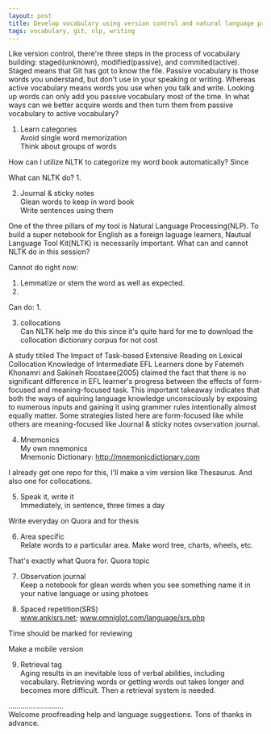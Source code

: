 ```yaml
---   
layout: post   
title: Develop vocabulary using version control and natural language processing    
tags: vocabulary, git, nlp, writing   
---   
```

   
Like version control, there're three steps in the process of vocabulary building: staged(unknown), modified(passive), and commited(active). Staged means that Git has got to know the file. Passive vocabulary is those words you understand, but don't use in your speaking or writing. Whereas active vocabulary means words you use when you talk and write. Looking up words can only add you passive vocabulary most of the time. In what ways can we better acquire words and then turn them from passive vocabulary to active vocabulary?    
   
1. Learn categories     
    Avoid single word memorization     
    Think about groups of words     
   
How can I utilize NLTK to categorize my word book automatically? Since 

What can NLTK do?
1. 

   
2. Journal & sticky notes     
    Glean words to keep in word book     
    Write sentences using them   

One of the three pillars of my tool is Natural Language Processing(NLP). To build a super notebook for English as a foreign laguage learners, Nautual Language Tool Kit(NLTK) is necessarily important. What can and cannot NLTK do in this session?

Cannot do right now:
1. Lemmatize or stem the word as well as expected.
1. 

Can do:
1. 
   
3. collocations   
    Can NLTK help me do this since it's quite hard for me to download the collocation dictionary corpus for not cost   
   
A study titiled The Impact of Task-based Extensive Reading on Lexical Collocation Knowledge of Intermediate EFL Learners done by Fatemeh Khonamri and Sakineh Roostaee(2005) claimed the fact that there is no significant difference in EFL learner's progress between the effects of form-focused and meaning-focused task. This important takeaway indicates that both the ways of aquiring language knowledge unconsciously by exposing to numerous inputs and gaining it using grammer rules intentionally almost equally matter. Some strategies listed here are form-focused like  while others are meaning-focused like Journal & sticky notes ovservation journal.

4. Mnemonics   
    My own mnemonics   
    Mnemonic Dictionary: http://mnemonicdictionary.com   
   
I already get one repo for this, I'll make a vim version like Thesaurus. And also one for collocations.   
   
5. Speak it, write it   
    Immediately, in sentence, three times a day   
   
Write everyday on Quora and for thesis   
   
6. Area specific   
    Relate words to a particular area. Make word tree, charts, wheels, etc.   
   
That's exactly what Quora for. Quora topic   
   
7. Observation journal   
    Keep a notebook for glean words when you see something name it in your native language or using photoes   
   
8. Spaced repetition(SRS)   
    www.ankisrs.net; www.omniglot.com/language/srs.php   
   
Time should be marked for reviewing   
   
Make a mobile version   
   
9. Retrieval tag  
Aging results in an inevitable loss of verbal abilities, including vocabulary. Retrieving words or getting words out takes longer and becomes more difficult. Then a retrieval system is needed.

...........................        
Welcome proofreading help and language suggestions. Tons of thanks in advance.   
   
